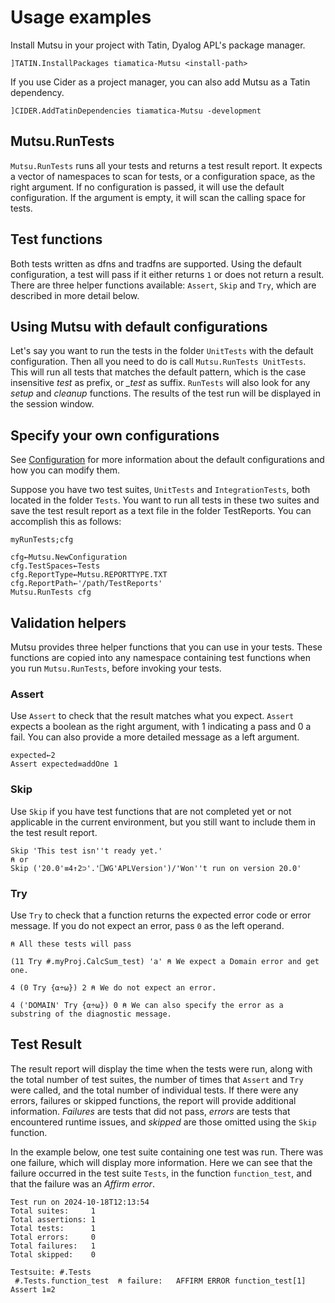 # Usage examples

Install Mutsu in your project with Tatin, Dyalog APL's package manager. 

```apl
]TATIN.InstallPackages tiamatica-Mutsu <install-path> 
```

If you use Cider as a project manager, you can also add Mutsu as a Tatin dependency.

```apl
]CIDER.AddTatinDependencies tiamatica-Mutsu -development
```

## Mutsu.RunTests

`Mutsu.RunTests` runs all your tests and returns a test result report. It expects a vector of namespaces to scan for tests, 
or a configuration space, as the right argument. If no configuration is passed, it will use the default configuration. 
If the argument is empty, it will scan the calling space for tests.

## Test functions
Both tests written as dfns and tradfns are supported. Using the default configuration, a test will pass if it either returns `1` 
or does not return a result. There are three helper functions available: `Assert`, `Skip` and `Try`, which are described in more 
detail below.

## Using Mutsu with default configurations
Let's say you want to run the tests in the folder `UnitTests` with the default configuration. Then all you need to do is call 
`Mutsu.RunTests UnitTests`. This will run all tests that matches the default pattern, which is the case insensitive *test* as 
prefix, or *_test* as suffix. `RunTests` will also look for any *setup* and *cleanup* functions. The results of the test run will 
be displayed in the session window.

## Specify your own configurations
See [Configuration](./Configuration.md) for more information about the default configurations and how you can modify them.

Suppose you have two test suites, `UnitTests` and `IntegrationTests`, both located in the folder `Tests`. You want to run all 
tests in these two suites and save the test result report as a text file in the folder TestReports. You can accomplish this as 
follows:

```apl
myRunTests;cfg

cfg←Mutsu.NewConfiguration
cfg.TestSpaces←Tests
cfg.ReportType←Mutsu.REPORTTYPE.TXT
cfg.ReportPath←'/path/TestReports'
Mutsu.RunTests cfg
```


## Validation helpers
Mutsu provides three helper functions that you can use in your tests. These functions are copied into any namespace containing 
test functions when you run `Mutsu.RunTests`, before invoking your tests.

### Assert
Use `Assert` to check that the result matches what you expect. `Assert` expects a boolean as the right argument, with 1 indicating 
a pass and 0 a fail. You can also provide a more detailed message as a left argument. 

```apl
expected←2
Assert expected≡addOne 1
``` 

### Skip
Use `Skip` if you have test functions that are not completed yet or not applicable in the current environment, but you still 
want to include them in the test result report.

```apl
Skip 'This test isn''t ready yet.'
⍝ or
Skip ('20.0'≡4↑2⊃'.'⎕WG'APLVersion')/'Won''t run on version 20.0'

```

### Try
Use `Try` to check that a function returns the expected  error code or error message. If you do not expect an error, pass `0` 
as the left operand.

```apl
⍝ All these tests will pass

(11 Try #.myProj.CalcSum_test) 'a' ⍝ We expect a Domain error and get one.

4 (0 Try {⍺÷⍵}) 2 ⍝ We do not expect an error.

4 ('DOMAIN' Try {⍺÷⍵}) 0 ⍝ We can also specify the error as a substring of the diagnostic message.
```

## Test Result

The result report will display the time when the tests were run, along with the total number of test suites, the number of 
times that `Assert` and `Try` were called, and the total number of individual tests. If there were any errors, failures or 
skipped functions, the report will provide additional information. *Failures* are tests that did not pass, *errors* are tests 
that encountered runtime issues, and *skipped* are those omitted using the `Skip` function.

In the example below, one test suite containing one test was run. There was one failure, which will display more information. 
Here we can see that the failure occurred in the test suite `Tests`, in the function `function_test`, and that the failure was 
an *Affirm error*.

```
Test run on 2024-10-18T12:13:54                                               
Total suites:     1                                                           
Total assertions: 1                                                           
Total tests:      1                                                           
Total errors:     0                                                           
Total failures:   1                                                           
Total skipped:    0                                                           
                                                                              
Testsuite: #.Tests                                                            
 #.Tests.function_test  ⍝ failure:   AFFIRM ERROR function_test[1] Assert 1≡2 
 ```
